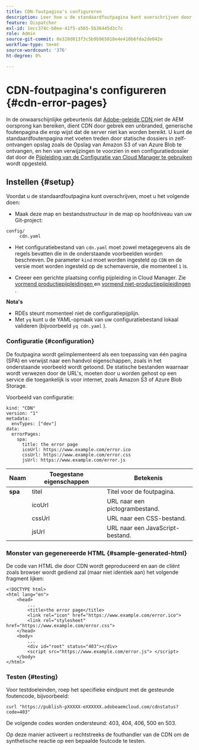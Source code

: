 ```yaml
---
title: CDN-foutpagina's configureren
description: Leer hoe u de standaardfoutpagina kunt overschrijven door statische bestanden te hosten in zelfgehoste opslag zoals Amazon S3 of Azure Blob Storage, en ernaar te verwijzen in een configuratiebestand dat wordt geïmplementeerd met behulp van de Cloud Manager Configuration Pipeline.
feature: Dispatcher
exl-id: 1ecc374c-b8ee-41f5-a565-5b36445d3c7c
role: Admin
source-git-commit: 0e328d013f3c5b9b965010e4e410b6fda2de042e
workflow-type: tm+mt
source-wordcount: '376'
ht-degree: 0%

---
```


# CDN-foutpagina&#39;s configureren {#cdn-error-pages}

In de onwaarschijnlijke gebeurtenis dat [ Adobe-geleide CDN ](/help/implementing/dispatcher/cdn.md#aem-managed-cdn) niet de AEM oorsprong kan bereiken, dient CDN door gebrek een unbranded, generische foutenpagina die erop wijst dat de server niet kan worden bereikt. U kunt de standaardfoutenpagina met voeten treden door statische dossiers in zelf-ontvangen opslag zoals de Opslag van Amazon S3 of van Azure Blob te ontvangen, en hen van verwijzingen te voorzien in een configuratiedossier dat door de [ Pijpleiding van de Configuratie van Cloud Manager te gebruiken ](/help/implementing/cloud-manager/configuring-pipelines/introduction-ci-cd-pipelines.md#config-deployment-pipeline) wordt opgesteld.

## Instellen {#setup}

Voordat u de standaardfoutpagina kunt overschrijven, moet u het volgende doen:

* Maak deze map en bestandsstructuur in de map op hoofdniveau van uw Git-project:

```
config/
     cdn.yaml
```

* Het configuratiebestand van `cdn.yaml` moet zowel metagegevens als de regels bevatten die in de onderstaande voorbeelden worden beschreven. De parameter `kind` moet worden ingesteld op `CDN` en de versie moet worden ingesteld op de schemaversie, die momenteel `1` is.

* Creeer een gerichte plaatsing config pijpleiding in Cloud Manager. Zie [ vormend productiepijpleidingen ](/help/implementing/cloud-manager/configuring-pipelines/configuring-production-pipelines.md) en [ vormend niet-productiepijpleidingen ](/help/implementing/cloud-manager/configuring-pipelines/configuring-non-production-pipelines.md).

**Nota&#39;s**

* RDEs steunt momenteel niet de configuratiepijplijn.
* Met `yq` kunt u de YAML-opmaak van uw configuratiebestand lokaal valideren (bijvoorbeeld `yq cdn.yaml` ).

### Configuratie {#configuration}

De foutpagina wordt geïmplementeerd als een toepassing van één pagina (SPA) en verwijst naar een handvol eigenschappen, zoals in het onderstaande voorbeeld wordt getoond.  De statische bestanden waarnaar wordt verwezen door de URL&#39;s, moeten door u worden gehost op een service die toegankelijk is voor internet, zoals Amazon S3 of Azure Blob Storage.

Voorbeeld van configuratie:

```
kind: "CDN"
version: "1"
metadata:
  envTypes: ["dev"]
data:
  errorPages:
    spa:
      title: the error page
      icoUrl: https://www.example.com/error.ico
      cssUrl: https://www.example.com/error.css
      jsUrl: https://www.example.com/error.js
```

| Naam | Toegestane eigenschappen | Betekenis |
|-----------|--------------------------|-------------|
| **spa** | titel | Titel voor de foutpagina. |
|     | icoUrl | URL naar een pictogrambestand. |
|     | cssUrl | URL naar een CSS-bestand. |
|     | jsUrl | URL naar een JavaScript-bestand. |

### Monster van gegenereerde HTML {#sample-generated-html}

De code van HTML die door CDN wordt geproduceerd en aan de cliënt zoals browser wordt gediend zal (maar niet identiek aan) het volgende fragment lijken:

```
<!DOCTYPE html>
<html lang="en">
    <head>
        ...
        <title>the error page</title>
        <link rel="icon" href="https://www.example.com/error.ico">
        <link rel="stylesheet" href="https://www.example.com/error.css">
    </head>
    <body>
        ...
        <div id="root" status="403"></div>
        <script src="https://www.example.com/error.js"> </script>
    </body>
</html>
```

### Testen {#testing}

Voor testdoeleinden, roep het specifieke eindpunt met de gesteunde foutencode, bijvoorbeeld:

```
curl "https://publish-pXXXXX-eXXXXXX.adobeaemcloud.com/cdnstatus?code=403"
```

De volgende codes worden ondersteund: 403, 404, 406, 500 en 503.

Op deze manier activeert u rechtstreeks de fouthandler van de CDN om de synthetische reactie op een bepaalde foutcode te testen.
